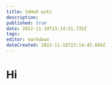 ```yaml
---
title: SdHub wiki
description: 
published: true
date: 2022-11-18T23:14:51.735Z
tags: 
editor: markdown
dateCreated: 2022-11-18T23:14:45.804Z
---
```


# Hi
